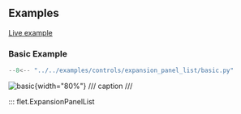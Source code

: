 ## Examples

[Live example](https://flet-controls-gallery.fly.dev/layout/expansionpanellist)

### Basic Example

```python
--8<-- "../../examples/controls/expansion_panel_list/basic.py"
```

![basic](../../examples/controls/expansion_panel_list/media/basic.gif){width="80%"}
/// caption
///

::: flet.ExpansionPanelList
